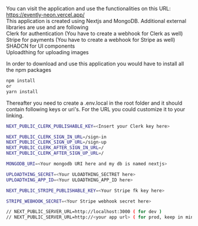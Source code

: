 You can visit the application and use the functionalities on this URL: https://evently-neon.vercel.app/     
This application is created using Nextjs and MongoDB. Additional external libraries are use and are following       
Clerk for authentication (You have to create a webhook for Clerk as well)       
Stripe for payments      (You have to create a webhook for Stripe as well)     
SHADCN for UI components       
Uploadthing for uploading images    
       
In order to download and use this application you would have to install all the npm packages 

```bash 
npm install 
or
yarn install 
```

Thereafter you need to create a .env.local in the root folder and it should contain following keys or uri's. 
For the URL you could customize it to your linking. 

```bash 
NEXT_PUBLIC_CLERK_PUBLISHABLE_KEY=<Insert your Clerk key here> 

NEXT_PUBLIC_CLERK_SIGN_IN_URL=/sign-in
NEXT_PUBLIC_CLERK_SIGN_UP_URL=/sign-up
NEXT_PUBLIC_CLERK_AFTER_SIGN_IN_URL=/
NEXT_PUBLIC_CLERK_AFTER_SIGN_UP_URL=/

MONGODB_URI=<Your mongodb URI here and my db is named nextjs>  

UPLOADTHING_SECRET=<Your ULOADTHING_SECTRET here>  
UPLOADTHING_APP_ID=<Your ULOADTHING_APP_ID here>

NEXT_PUBLIC_STRIPE_PUBLISHABLE_KEY=<Your Stripe fk key here>

STRIPE_WEBHOOK_SECRET=<Your Stripe webhook secret here>

// NEXT_PUBLIC_SERVER_URL=http://localhost:3000 ( for dev )
// NEXT_PUBLIC_SERVER_URL=http://<your app url> ( for prod, keep in mind if you are using https then add the 's' after http  )

```
